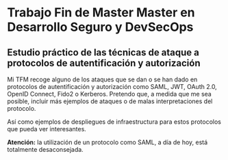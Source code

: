 # Trabajo Fin de Master Master en Desarrollo Seguro y DevSecOps
 ## Estudio práctico de las técnicas de ataque a protocolos de autentificación y autorización
Mi TFM recoge alguno de los ataques que se dan o se han dado en protocolos de autentificación y autorización como SAML, JWT, OAuth 2.0, OpenID Connect, Fido2 o Kerberos.
Pretendo que, a medida que me sea posible, incluir más ejemplos de ataques o de malas interpretaciones del protocolo.

Así como ejemplos de despliegues de infraestructura para estos protocolos que pueda ver interesantes.

**Atención:** la utilización de un protocolo como SAML, a día de hoy, está totalmente desaconsejada.
